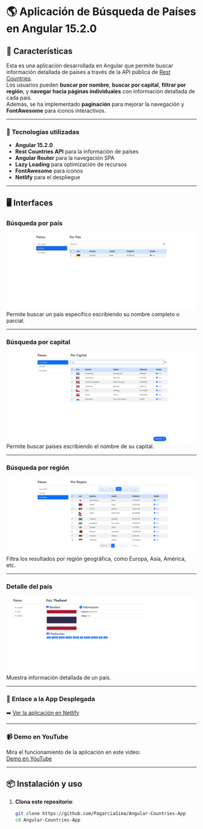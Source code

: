 # 🌎 Aplicación de Búsqueda de Países en Angular 15.2.0

## 🌟 Características

Esta es una aplicación desarrollada en Angular que permite buscar información detallada de países a través de la API pública de [Rest Countries](https://restcountries.com/).  
Los usuarios pueden **buscar por nombre**, **buscar por capital**, **filtrar por región**, y **navegar hacia páginas individuales** con información detallada de cada país.  
Además, se ha implementado **paginación** para mejorar la navegación y **FontAwesome** para iconos interactivos.

---

### 🚀 Tecnologías utilizadas
- **Angular 15.2.0**
- **Rest Countries API** para la información de países
- **Angular Router** para la navegación SPA  
- **Lazy Loading** para optimización de recursos  
- **FontAwesome** para iconos  
- **Netlify** para el despliegue  

---

## 🖥️ Interfaces

### Búsqueda por país
![Búsqueda por país](img/porPais.png)  
Permite buscar un país específico escribiendo su nombre completo o parcial.

---

### Búsqueda por capital
![Búsqueda por capital](img/porCapital.png)  
Permite buscar países escribiendo el nombre de su capital.

---

### Búsqueda por región
![Búsqueda por región](img/porRegion.png)  
Filtra los resultados por región geográfica, como Europa, Asia, América, etc.

---

### Detalle del país
![Detalle del país](img/detalle.png)  
Muestra información detallada de un país.

---

### 🔗 Enlace a la App Desplegada
➡️ [Ver la aplicación en Netlify](https://countries-application-angular.netlify.app/)

---

### 📹 Demo en YouTube
Mira el funcionamiento de la aplicación en este video:  
[Demo en YouTube](https://www.youtube.com/watch?v=QSTm5xKzQkk)

---

## 📦 Instalación y uso

1. **Clona este repositorio**:
   ```bash
   git clone https://github.com/PagarciaSima/Angular-Countries-App
   cd Angular-Countries-App
